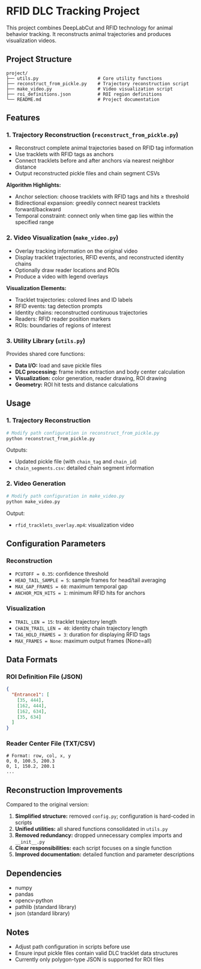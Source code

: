 # RFID DLC Tracking Project

This project combines DeepLabCut and RFID technology for animal behavior tracking. It reconstructs animal trajectories and produces visualization videos.

## Project Structure
```
project/
├── utils.py                      # Core utility functions
├── reconstruct_from_pickle.py    # Trajectory reconstruction script
├── make_video.py                 # Video visualization script
├── roi_definitions.json          # ROI region definitions
└── README.md                     # Project documentation
```

## Features

### 1. Trajectory Reconstruction (`reconstruct_from_pickle.py`)
- Reconstruct complete animal trajectories based on RFID tag information
- Use tracklets with RFID tags as anchors
- Connect tracklets before and after anchors via nearest neighbor distance
- Output reconstructed pickle files and chain segment CSVs

**Algorithm Highlights:**
- Anchor selection: choose tracklets with RFID tags and hits ≥ threshold
- Bidirectional expansion: greedily connect nearest tracklets forward/backward
- Temporal constraint: connect only when time gap lies within the specified range

### 2. Video Visualization (`make_video.py`)
- Overlay tracking information on the original video
- Display tracklet trajectories, RFID events, and reconstructed identity chains
- Optionally draw reader locations and ROIs
- Produce a video with legend overlays

**Visualization Elements:**
- Tracklet trajectories: colored lines and ID labels
- RFID events: tag detection prompts
- Identity chains: reconstructed continuous trajectories
- Readers: RFID reader position markers
- ROIs: boundaries of regions of interest

### 3. Utility Library (`utils.py`)
Provides shared core functions:
- **Data I/O:** load and save pickle files
- **DLC processing:** frame index extraction and body center calculation
- **Visualization:** color generation, reader drawing, ROI drawing
- **Geometry:** ROI hit tests and distance calculations

## Usage

### 1. Trajectory Reconstruction
```bash
# Modify path configuration in reconstruct_from_pickle.py
python reconstruct_from_pickle.py
```
Outputs:
- Updated pickle file (with `chain_tag` and `chain_id`)
- `chain_segments.csv`: detailed chain segment information

### 2. Video Generation
```bash
# Modify path configuration in make_video.py
python make_video.py
```
Output:
- `rfid_tracklets_overlay.mp4`: visualization video

## Configuration Parameters

### Reconstruction
- `PCUTOFF = 0.35`: confidence threshold
- `HEAD_TAIL_SAMPLE = 5`: sample frames for head/tail averaging
- `MAX_GAP_FRAMES = 60`: maximum temporal gap
- `ANCHOR_MIN_HITS = 1`: minimum RFID hits for anchors

### Visualization
- `TRAIL_LEN = 15`: tracklet trajectory length
- `CHAIN_TRAIL_LEN = 40`: identity chain trajectory length
- `TAG_HOLD_FRAMES = 3`: duration for displaying RFID tags
- `MAX_FRAMES = None`: maximum output frames (None=all)

## Data Formats

### ROI Definition File (JSON)
```json
{
  "Entrance1": [
    [35, 444],
    [162, 444],
    [162, 634],
    [35, 634]
  ]
}
```

### Reader Center File (TXT/CSV)
```
# Format: row, col, x, y
0, 0, 100.5, 200.3
0, 1, 150.2, 200.1
...
```

## Reconstruction Improvements
Compared to the original version:
1. **Simplified structure:** removed `config.py`; configuration is hard-coded in scripts
2. **Unified utilities:** all shared functions consolidated in `utils.py`
3. **Removed redundancy:** dropped unnecessary complex imports and `__init__.py`
4. **Clear responsibilities:** each script focuses on a single function
5. **Improved documentation:** detailed function and parameter descriptions

## Dependencies
- numpy
- pandas
- opencv-python
- pathlib (standard library)
- json (standard library)

## Notes
- Adjust path configuration in scripts before use
- Ensure input pickle files contain valid DLC tracklet data structures
- Currently only polygon-type JSON is supported for ROI files
